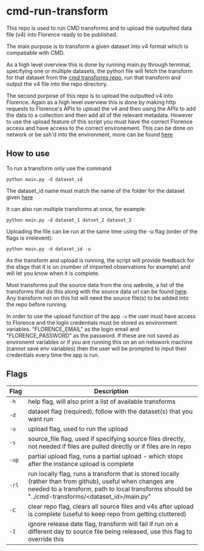 # cmd-run-transform

This repo is used to run CMD transforms and to upload the outputted data file (v4) into Florence ready to be published.

The main purpose is to transform a given dataset into v4 format which is compatiable with CMD. 

As a high level overview this is done by running main.py through terminal, specifying one or multiple datasets, the python file will fetch the transform for that dataset from the [cmd transforms repo](https://github.com/ONS-OpenData/cmd-transforms), run that transform and output the v4 file into the repo directory.

The second purpose of this repo is to upload the outputted v4 into Florence. Again as a high level overview this is done by making http requests to Florence's APIs to upload the v4 and then using the APIs to add the data to a collection and then add all of the relevant metadata.
However to use the upload feature of this script you must have the correct Florence access and have access to the correct environement. This can be done on network or be ssh'd into the environment, more can be found [here](https://github.com/ONSdigital/dp-cli)

## How to use

To run a transform only use the command

`python main.py -d dataset_id`

The dataset_id name must match the name of the folder for the dataset given [here](https://github.com/ONS-OpenData/cmd-transforms)

It can also run multiple transforms at once, for example:

`python main.py -d dataset_1 datset_2 dataset_3`

Uploading the file can be run at the same time using the  -u flag (order of the flags is irrelevent):

`python main.py -d dataset_id -u`

As the transform and upload is running, the script will provide feedback for the stage that it is on (number of imported observations for example) and will let you know when it is complete.

Most transforms pull the source data from the ons website, a list of the transforms that do this along with the source data url can be found [here](https://github.com/ONS-OpenData/cmd-run-transform/blob/master/landing_pages.json). Any transform not on this list will need the source file(s) to be added into the repo before running.

In order to use the upload function of the app `-u` the user must have access to Florence and the login credentials must be stored as environment variables. "FLORENCE_EMAIL" as the login email and "FLORENCE_PASSWORD" as the password. If these are not saved as environemt variables or if you are running this on an on netowork machine (cannot save env variables) then the user will be prompted to input their credentials every time the app is run.

## Flags

| Flag | Description |
| --- | --- |
| `-h` | help flag, will also print a list of available transforms |
| `-d` | dataset flag (required), follow with the dataset(s) that you want run |
| `-u` | upload flag, used to run the upload |
| `-s` | source_file flag, used if specifying source files directly, not needed if files are pulled directly or if files are in repo |
| `-up` | partial upload flag, runs a partial upload - which stops after the instance upload is complete |
| `-rl` | run locally flag, runs a transform that is stored locally (rather than from github), useful when changes are needed to a transform, path to local transforms should be "../cmd-transforms/<dataset_id>/main.py" |
| `-C` | clear repo flag, clears all source files and v4s after upload is complete (useful to keep repo from getting cluttered) |
| `-I` | ignore release date flag, transform will fail if run on a different day to source file being released, use this flag to override this |

 

